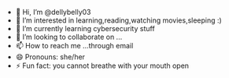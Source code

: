 - 👋 Hi, I’m @dellybelly03
- 👀 I’m interested in learning,reading,watching movies,sleeping :)
- 🌱 I’m currently learning cybersecurity stuff 
- 💞️ I’m looking to collaborate on ...
- 📫 How to reach me ...through email
- 😄 Pronouns: she/her
- ⚡ Fun fact: you cannot breathe with your mouth open 

<!---
dellybelly03/dellybelly03 is a ✨ special ✨ repository because its `README.md` (this file) appears on your GitHub profile.
You can click the Preview link to take a look at your changes.
--->
